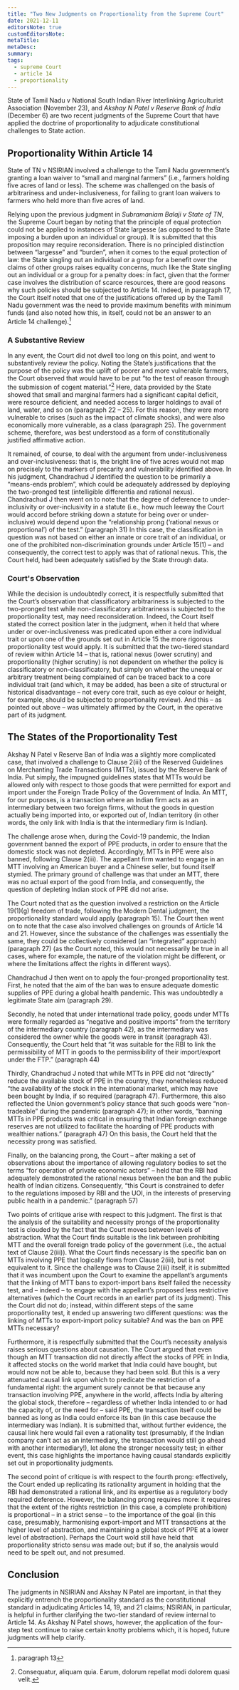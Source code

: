 ```yaml
---
title: "Two New Judgments on Proportionality from the Supreme Court"
date: 2021-12-11
editorsNote: true
customEditorsNote:
metaTitle:
metaDesc:
summary:
tags:
  - supreme Court
  - article 14
  - proportionality
---
```


State of Tamil Nadu v National South Indian River Interlinking Agriculturist Association (November 23), and _Akshay N Patel v Reserve Bank of India_ (December 6) are two recent judgments of the Supreme Court that have applied the doctrine of proportionality to adjudicate constitutional challenges to State action.

## Proportionality Within Article 14

State of TN v NSIRIAN involved a challenge to the Tamil Nadu government’s granting a loan waiver to “small and marginal farmers” (i.e., farmers holding five acres of land or less). The scheme was challenged on the basis of arbitrariness and under-inclusiveness, for failing to grant loan waivers to farmers who held more than five acres of land.

Relying upon the previous judgment in _Subramaniam Balaji v State of TN_, the Supreme Court began by noting that the principle of equal protection could not be applied to instances of State largesse (as opposed to the State imposing a burden upon an individual or group). It is submitted that this proposition may require reconsideration. There is no principled distinction between “largesse” and “burden”, when it comes to the equal protection of law: the State singling out an individual or a group for a benefit over the claims of other groups raises equality concerns, much like the State singling out an individual or a group for a penalty does: in fact, given that the former case involves the distribution of scarce resources, there are good reasons why such policies should be subjected to Article 14. Indeed, in paragraph 17, the Court itself noted that one of the justifications offered up by the Tamil Nadu government was the need to provide maximum benefits with minimum funds (and also noted how this, in itself, could not be an answer to an Article 14 challenge).[^1]

[^1]: paragraph 13

### A Substantive Review

In any event, the Court did not dwell too long on this point, and went to substantively review the policy. Noting the State’s justifications that the purpose of the policy was the uplift of poorer and more vulnerable farmers, the Court observed that would have to be put “to the test of reason through the submission of cogent material.”[^2] Here, data provided by the State showed that small and marginal farmers had a significant capital deficit, were resource deficient, and needed access to larger holdings to avail of land, water, and so on (paragraph 22 – 25). For this reason, they were more vulnerable to crises (such as the impact of climate shocks), and were also economically more vulnerable, as a class (paragraph 25). The government scheme, therefore, was best understood as a form of constitutionally justified affirmative action.

[^2]: Consequatur, aliquam quia. Earum, dolorum repellat modi dolorem quasi velit.

It remained, of course, to deal with the argument from under-inclusiveness and over-inclusiveness: that is, the bright line of five acres would not map on precisely to the markers of precarity and vulnerability identified above. In his judgment, Chandrachud J identified the question to be primarily a “means-ends problem”, which could be adequately addressed by deploying the two-pronged test (intelligible differentia and rational nexus). Chandrachud J then went on to note that the degree of deference to under-inclusivity or over-inclusivity in a statute (i.e., how much leeway the Court would accord before striking down a statute for being over or under-inclusive) would depend upon the “relationship prong (‘rational nexus or proportional’) of the test.” (paragraph 31) In this case, the classification in question was not based on either an innate or core trait of an individual, or one of the prohibited non-discrimination grounds under Article 15(1) – and consequently, the correct test to apply was that of rational nexus. This, the Court held, had been adequately satisfied by the State through data.

### Court's Observation

While the decision is undoubtedly correct, it is respectfully submitted that the Court’s observation that classificatory arbitrariness is subjected to the two-pronged test while non-classificatory arbitrariness is subjected to the proportionality test, may need reconsideration. Indeed, the Court itself stated the correct position later in the judgment, when it held that where under or over-inclusiveness was predicated upon either a core individual trait or upon one of the grounds set out in Article 15 the more rigorous proportionality test would apply. It is submitted that the two-tiered standard of review within Article 14 – that is, rational nexus (lower scrutiny) and proportionality (higher scrutiny) is not dependent on whether the policy is classificatory or non-classificatory, but simply on whether the unequal or arbitrary treatment being complained of can be traced back to a core individual trait (and which, it may be added, has been a site of structural or historical disadvantage – not every core trait, such as eye colour or height, for example, should be subjected to proportionality review). And this – as pointed out above – was ultimately affirmed by the Court, in the operative part of its judgment.

## The States of the Proportionality Test

Akshay N Patel v Reserve Ban of India was a slightly more complicated case, that involved a challenge to Clause 2(iii) of the Reserved Guidelines on Merchanting Trade Transactions (MTTs), issued by the Reserve Bank of India. Put simply, the impugned guidelines states that MTTs would be allowed only with respect to those goods that were permitted for export and import under the Foreign Trade Policy of the Government of India. An MTT, for our purposes, is a transaction where an Indian firm acts as an intermediary between two foreign firms, without the goods in question actually being imported into, or exported out of, Indian territory (in other words, the only link with India is that the intermediary firm is Indian).

The challenge arose when, during the Covid-19 pandemic, the Indian government banned the export of PPE products, in order to ensure that the domestic stock was not depleted. Accordingly, MTTs in PPE were also banned, following Clause 2(iii). The appellant firm wanted to engage in an MTT involving an American buyer and a Chinese seller, but found itself stymied. The primary ground of challenge was that under an MTT, there was no actual export of the good from India, and consequently, the question of depleting Indian stock of PPE did not arise.

The Court noted that as the question involved a restriction on the Article 19(1)(g) freedom of trade, following the Modern Dental judgment, the proportionality standard would apply (paragraph 15). The Court then went on to note that the case also involved challenges on grounds of Article 14 and 21. However, since the substance of the challenges was essentially the same, they could be collectively considered (an “integrated” approach) (paragraph 27) (as the Court noted, this would not necessarily be true in all cases, where for example, the nature of the violation might be different, or where the limitations affect the rights in different ways).

Chandrachud J then went on to apply the four-pronged proportionality test. First, he noted that the aim of the ban was to ensure adequate domestic supplies of PPE during a global health pandemic. This was undoubtedly a legitimate State aim (paragraph 29).

Secondly, he noted that under international trade policy, goods under MTTs were formally regarded as “negative and positive imports” from the territory of the intermediary country (paragraph 42), as the intermediary was considered the owner while the goods were in transit (paragraph 43). Consequently, the Court held that “it was suitable for the RBI to link the permissibility of MTT in goods to the permissibility of their import/export under the FTP.” (paragraph 44)

Thirdly, Chandrachud J noted that while MTTs in PPE did not “directly” reduce the available stock of PPE in the country, they nonetheless reduced “the availability of the stock in the international market, which may have been bought by India, if so required (paragraph 47). Furthermore, this also reflected the Union government’s policy stance that such goods were “non-tradeable” during the pandemic (paragraph 47); in other words, “banning MTTs in PPE products was critical in ensuring that Indian foreign exchange reserves are not utilized to facilitate the hoarding of PPE products with wealthier nations.” (paragraph 47) On this basis, the Court held that the necessity prong was satisfied.

Finally, on the balancing prong, the Court – after making a set of observations about the importance of allowing regulatory bodies to set the terms “for operation of private economic actors” – held that the RBI had adequately demonstrated the rational nexus between the ban and the public health of Indian citizens. Consequently, “this Court is constrained to defer to the regulations imposed by RBI and the UOI, in the interests of preserving public health in a pandemic.” (paragraph 57)

Two points of critique arise with respect to this judgment. The first is that the analysis of the suitability and necessity prongs of the proportionality test is clouded by the fact that the Court moves between levels of abstraction. What the Court finds suitable is the link between prohibiting MTT and the overall foreign trade policy of the government (i.e., the actual text of Clause 2(iii)). What the Court finds necessary is the specific ban on MTTs involving PPE that logically flows from Clause 2(iii), but is not equivalent to it. Since the challenge was to Clause 2(iii) itself, it is submitted that it was incumbent upon the Court to examine the appellant’s arguments that the linking of MTT bans to export-import bans itself failed the necessity test, and – indeed – to engage with the appellant’s proposed less restrictive alternatives (which the Court records in an earlier part of its judgment). This the Court did not do; instead, within different steps of the same proportionality test, it ended up answering two different questions: was the linking of MTTs to export-import policy suitable? And was the ban on PPE MTTs necessary?

Furthermore, it is respectfully submitted that the Court’s necessity analysis raises serious questions about causation. The Court argued that even though an MTT transaction did not directly affect the stocks of PPE in India, it affected stocks on the world market that India could have bought, but would now not be able to, because they had been sold. But this is a very attenuated causal link upon which to predicate the restriction of a fundamental right: the argument surely cannot be that because any transaction involving PPE, anywhere in the world, affects India by altering the global stock, therefore – regardless of whether India intended to or had the capacity of, or the need for – said PPE, the transaction itself could be banned as long as India could enforce its ban (in this case because the intermediary was Indian). It is submitted that, without further evidence, the causal link here would fail even a rationality test (presumably, if the Indian company can’t act as an intermediary, the transaction would still go ahead with another intermediary!), let alone the stronger necessity test; in either event, this case highlights the importance having causal standards explicitly set out in proportionality judgments.

The second point of critique is with respect to the fourth prong: effectively, the Court ended up replicating its rationality argument in holding that the RBI had demonstrated a rational link, and its expertise as a regulatory body required deference. However, the balancing prong requires more: it requires that the extent of the rights restriction (in this case, a complete prohibition) is proportional – in a strict sense – to the importance of the goal (in this case, presumably, harmonising export-import and MTT transactions at the higher level of abstraction, and maintaining a global stock of PPE at a lower level of abstraction). Perhaps the Court wold still have held that proportionality stricto sensu was made out; but if so, the analysis would need to be spelt out, and not presumed.

## Conclusion

The judgments in NSIRIAN and Akshay N Patel are important, in that they explicitly entrench the proportionality standard as the constitutional standard in adjudicating Articles 14, 19, and 21 claims; NSIRIAN, in particular, is helpful in further clarifying the two-tier standard of review internal to Article 14. As Akshay N Patel shows, however, the application of the four-step test continue to raise certain knotty problems which, it is hoped, future judgments will help clarify.
